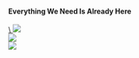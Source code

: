 #### Everything We Need Is Already Here </h4>

<div>
  <a href="https://github.com/unkn0w7n" target="blank">\
    <img src="https://streak-stats.demolab.com/?user=unkn0w7n"/>
  </a>
  <br>
  <a href="https://github.com/unkn0w7n" target="blank">
    <img src="https://github-readme-stats.vercel.app/api?username=unkn0w7n&show_icons=true"/>
  </a>
  <br>
  <a href="https://github.com/unkn0w7n" target="blank">
    <img src="https://github-trophies.vercel.app/?username=unkn0w7n&row=1&column=5"/>
  </a>
</div>
<!---
unkn0w7n/unkn0w7n is a ✨ special ✨ repository because its `README.md` (this file) appears on your GitHub profile.
You can click the Preview link to take a look at your changes.
      <a href="https://github.com/unkn0w7n" target="blank">
        <img width="23%" height="23%" src="https://github.com/drknzz/GitHub-Achievements/blob/main/Media/Badges/Pull-Shark/GIF/PullShark_Animated.gif"/>
      </a>
--->
